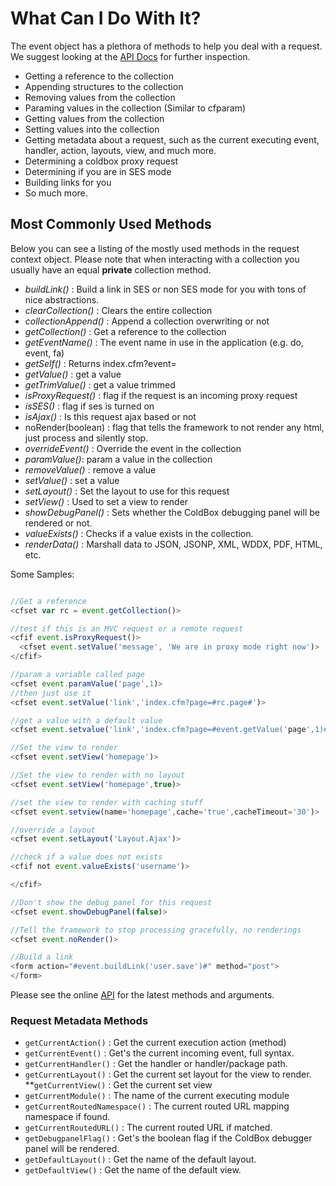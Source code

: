 # What Can I Do With It?

The event object has a plethora of methods to help you deal with a request.  We suggest looking at the [API Docs](apidocs.ortussolutions.com/coldbox/current) for further inspection.

* Getting a reference to the collection
* Appending structures to the collection
* Removing values from the collection
* Paraming values in the collection (Similar to cfparam)
* Getting values from the collection
* Setting values into the collection
* Getting metadata about a request, such as the current executing event, handler, action, layouts, view, and much more.
* Determining a coldbox proxy request
* Determining if you are in SES mode
* Building links for you
* So much more.


## Most Commonly Used Methods

Below you can see a listing of the mostly used methods in the request context object. Please note that when interacting with a collection you usually have an equal **private** collection method.

* *buildLink()* : Build a link in SES or non SES mode for you with tons of nice abstractions.
* *clearCollection()* : Clears the entire collection
* *collectionAppend()* : Append a collection overwriting or not
* *getCollection()* : Get a reference to the collection
* *getEventName()* : The event name in use in the application (e.g. do, event, fa)
* *getSelf()* : Returns index.cfm?event=
* *getValue()* : get a value
* *getTrimValue()* : get a value trimmed
* *isProxyRequest()* : flag if the request is an incoming proxy request
* *isSES()* : flag if ses is turned on
* *isAjax()* : Is this request ajax based or not
* noRender(boolean) : flag that tells the framework to not render any html, just process and silently stop.
* *overrideEvent()* : Override the event in the collection
* *paramValue()*: param a value in the collection
* *removeValue()* : remove a value
* *setValue()* : set a value
* *setLayout()* : Set the layout to use for this request
* *setView()* : Used to set a view to render
* *showDebugPanel()* : Sets whether the ColdBox debugging panel will be rendered or not.
* *valueExists()* : Checks if a value exists in the collection.
* *renderData()* : Marshall data to JSON, JSONP, XML, WDDX, PDF, HTML, etc.


Some Samples:

```js

//Get a reference
<cfset var rc = event.getCollection()>

//test if this is an MVC request or a remote request
<cfif event.isProxyRequest()>
  <cfset event.setValue('message', 'We are in proxy mode right now')>
</cfif>

//param a variable called page
<cfset event.paramValue('page',1)>
//then just use it
<cfset event.setValue('link','index.cfm?page=#rc.page#')>

//get a value with a default value
<cfset event.setvalue('link','index.cfm?page=#event.getValue('page',1)#')>

//Set the view to render
<cfset event.setView('homepage')>

//Set the view to render with no layout
<cfset event.setView('homepage',true)>

//set the view to render with caching stuff
<cfset event.setview(name='homepage',cache='true',cacheTimeout='30')>

//override a layout
<cfset event.setLayout('Layout.Ajax')>

//check if a value does not exists
<cfif not event.valueExists('username')>

</cfif>

//Don't show the debug panel for this request
<cfset event.showDebugPanel(false)>

//Tell the framework to stop processing gracefully, no renderings
<cfset event.noRender()>

//Build a link
<form action="#event.buildLink('user.save')#" method="post">
</form>
```

Please see the online [API](apidocs.ortussolutions.com/coldbox/current) for the latest methods and arguments.

### Request Metadata Methods

* `getCurrentAction()` : Get the current execution action (method)
* `getCurrentEvent()` : Get's the current incoming event, full syntax.
* `getCurrentHandler()` : Get the handler or handler/package path.
* `getCurrentLayout()` : Get the current set layout for the view to render.
**`getCurrentView()` : Get the current set view 
* `getCurrentModule()` : The name of the current executing module
* `getCurrentRoutedNamespace()` : The current routed URL mapping namespace if found.
* `getCurrentRoutedURL()` : The current routed URL if matched.
* `getDebugpanelFlag()` : Get's the boolean flag if the ColdBox debugger panel will be rendered.
* `getDefaultLayout()` : Get the name of the default layout.
* `getDefaultView()` : Get the name of the default view.
